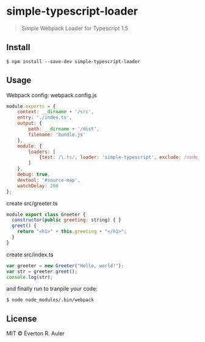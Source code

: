 # simple-typescript-loader

> Simple Webpack Loader for Typescript 1.5

## Install

```
$ npm install --save-dev simple-typescript-loader
```

## Usage

Webpack config: webpack.config.js

```javascript
module.exports = {
    context: __dirname + '/src',
    entry: './index.ts',
    output: {
        path: __dirname + '/dist',
        filename: 'bundle.js'
    },
    module: {
        loaders: [
            {test: /\.ts/, loader: 'simple-typescript', exclude: /node_modules/}
        ]
    },
    debug: true,
    devtool: '#source-map',
    watchDelay: 200
};
```

create src/greeter.ts

```javascript
module export class Greeter {
  constructor(public greeting: string) { }
  greet() {
    return "<h1>" + this.greeting + "</h1>";
  }
}
```

create src/index.ts

```javascript
var greeter = new Greeter("Hello, world!");
var str = greeter.greet();
console.log(str);
```

and finally run to tranpile your code:

```
$ node node_modules/.bin/webpack
```

## License

MIT © Éverton R. Auler